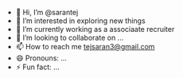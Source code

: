 - 👋 Hi, I’m @sarantej
- 👀 I’m interested in exploring new things
- 🌱 I’m currently working as a associaate recruiter
- 💞️ I’m looking to collaborate on ...
- 📫 How to reach me tejsaran3@gmail.com
- 😄 Pronouns: ...
- ⚡ Fun fact: ...

<!---
tejsaran0/tejsaran0 is a ✨ special ✨ repository because its `README.md` (this file) appears on your GitHub profile.
You can click the Preview link to take a look at your changes.
--->
